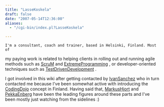 ```yaml
---
title: "LasseKoskela"
draft: false
date: "2007-05-14T12:36:00"
aliases:
  - "/cgi-bin/index.pl?LasseKoskela"

---
```

    I'm a consultant, coach and trainer, based in Helsinki, Finland. Most of
my paying work is related to helping clients in rolling out and running
agile methods such as [ScruM](/ScruM) and
[ExtremeProgramming](/ExtremeProgramming) , or developer-oriented
techniques such as [TestDrivenDevelopment](/TestDrivenDevelopment) .

I got involved in this wiki after getting contacted by
[IvanSanchez](/people/IvanSanchez) who in turn contacted me because I've
been somewhat active with introducing the [CodingDojo](/CodingDojo)
concept in Finland. Having said that, [MarkusHjort](/people/MarkusHjort)
and [PekkaEnberg](/people/PekkaEnberg) have been the leading figures
around these parts and I've been mostly just watching from the sidelines
:)

